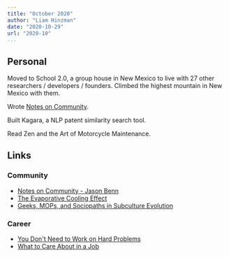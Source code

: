 ```yaml
---
title: "October 2020"
author: "Liam Hinzman"
date: "2020-10-29"
url: "2020-10"
...
```


## Personal
Moved to School 2.0, a group house in New Mexico to live with 27 other researchers / developers / founders. Climbed the highest mountain in New Mexico with them.

Wrote [Notes on Community](https://liamhinzman.com/blog/community.html).

Built Kagara, a NLP patent similarity search tool.

Read Zen and the Art of Motorcycle Maintenance.

## Links
### Community
- [Notes on Community - Jason Benn](https://jasonbenn.com/tag/community)
- [The Evaporative Cooling Effect](https://web.archive.org/web/20101012105003/http://blog.bumblebeelabs.com/social-software-sundays-2-the-evaporative-cooling-effect/)
- [Geeks, MOPs, and Sociopaths in Subculture Evolution](https://meaningness.com/geeks-mops-sociopaths)

### Career
- [You Don't Need to Work on Hard Problems](https://www.benkuhn.net/hard/)
- [What to Care About in a Job](https://www.benkuhn.net/job2/)
